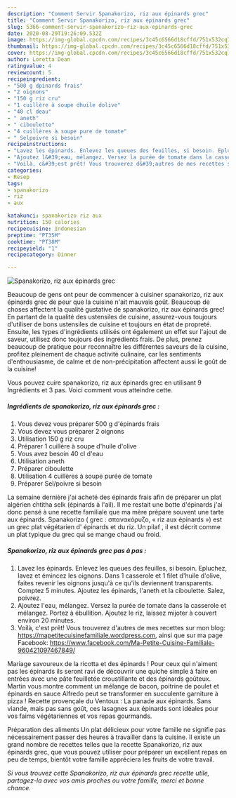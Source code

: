```yaml
---
description: "Comment Servir Spanakorizo, riz aux épinards grec"
title: "Comment Servir Spanakorizo, riz aux épinards grec"
slug: 5366-comment-servir-spanakorizo-riz-aux-epinards-grec
date: 2020-08-29T19:26:09.532Z
image: https://img-global.cpcdn.com/recipes/3c45c6566d18cffd/751x532cq70/spanakorizo-riz-aux-epinards-grec-photo-principale-de-la-recette.jpg
thumbnail: https://img-global.cpcdn.com/recipes/3c45c6566d18cffd/751x532cq70/spanakorizo-riz-aux-epinards-grec-photo-principale-de-la-recette.jpg
cover: https://img-global.cpcdn.com/recipes/3c45c6566d18cffd/751x532cq70/spanakorizo-riz-aux-epinards-grec-photo-principale-de-la-recette.jpg
author: Loretta Dean
ratingvalue: 4
reviewcount: 5
recipeingredient:
- "500 g dpinards frais"
- "2 oignons"
- "150 g riz cru"
- "1 cuillère à soupe dhuile dolive"
- "40 cl deau"
- " aneth"
- " ciboulette"
- "4 cuillères à soupe pure de tomate"
- " Selpoivre si besoin"
recipeinstructions:
- "Lavez les épinards. Enlevez les queues des feuilles, si besoin. Epluchez, lavez et émincez les oignons. Dans 1 casserole et 1 filet d&#39;huile d&#39;olive, faites revenir les oignons jusqu&#39;à ce qu&#39;ils deviennent transparents. Comptez 5 minutes. Ajoutez les épinards, l&#39;aneth et la ciboulette. Salez, poivrez."
- "Ajoutez l&#39;eau, mélangez. Versez la purée de tomate dans la casserole et mélangez. Portez à ébullition. Ajoutez le riz, laissez mijoter à couvert environ 20 minutes."
- "Voilà, c&#39;est prêt! Vous trouverez d&#39;autres de mes recettes sur mon blog: https://mapetitecuisinefamiliale.wordpress.com, ainsi que sur ma page Facebook: https://www.facebook.com/Ma-Petite-Cuisine-Familiale-960421097467849/"
categories:
- Resep
tags:
- spanakorizo
- riz
- aux

katakunci: spanakorizo riz aux 
nutrition: 150 calories
recipecuisine: Indonesian
preptime: "PT35M"
cooktime: "PT38M"
recipeyield: "1"
recipecategory: Dinner

---
```



![Spanakorizo, riz aux épinards grec](https://img-global.cpcdn.com/recipes/3c45c6566d18cffd/751x532cq70/spanakorizo-riz-aux-epinards-grec-photo-principale-de-la-recette.jpg)

Beaucoup de gens ont peur de commencer à cuisiner spanakorizo, riz aux épinards grec de peur que la cuisine n'ait mauvais goût. Beaucoup de choses affectent la qualité gustative de spanakorizo, riz aux épinards grec! En partant de la qualité des ustensiles de cuisine, assurez-vous toujours d'utiliser de bons ustensiles de cuisine et toujours en état de propreté. Ensuite, les types d'ingrédients utilisés ont également un effet sur l'ajout de saveur, utilisez donc toujours des ingrédients frais. De plus, prenez beaucoup de pratique pour reconnaître les différentes saveurs de la cuisine, profitez pleinement de chaque activité culinaire, car les sentiments d'enthousiasme, de calme et de non-précipitation affectent aussi le goût de la cuisine!

<!--inarticleads1-->

Vous pouvez cuire spanakorizo, riz aux épinards grec en utilisant 9 Ingrédients et 3 pas. Voici comment vous atteindre cette.

##### Ingrédients de spanakorizo, riz aux épinards grec :

1. Vous devez vous préparer 500 g d&#39;épinards frais
1. Vous devez vous préparer 2 oignons
1. Utilisation 150 g riz cru
1. Préparer 1 cuillère à soupe d&#39;huile d&#39;olive
1. Vous avez besoin 40 cl d&#39;eau
1. Utilisation  aneth
1. Préparer  ciboulette
1. Utilisation 4 cuillères à soupe purée de tomate
1. Préparer  Sel/poivre si besoin


La semaine dernière j&#39;ai acheté des épinards frais afin de préparer un plat algérien chtitha selk (épinards à l&#39;ail). Il me restait une botte d&#39;épinards j&#39;ai donc pensé à une recette familiale que ma mère prépare souvent une tarte aux épinards. Spanakorizo ( grec : σπανακόρυζο, « riz aux épinards ») est un grec plat végétarien d&#39; épinards et du riz. Un pilaf , il est décrit comme un plat typique du grec qui se mange chaud ou froid. 

<!--inarticleads2-->

##### Spanakorizo, riz aux épinards grec pas à pas :

1. Lavez les épinards. Enlevez les queues des feuilles, si besoin. Epluchez, lavez et émincez les oignons. Dans 1 casserole et 1 filet d&#39;huile d&#39;olive, faites revenir les oignons jusqu&#39;à ce qu&#39;ils deviennent transparents. Comptez 5 minutes. Ajoutez les épinards, l&#39;aneth et la ciboulette. Salez, poivrez.
1. Ajoutez l&#39;eau, mélangez. Versez la purée de tomate dans la casserole et mélangez. Portez à ébullition. Ajoutez le riz, laissez mijoter à couvert environ 20 minutes.
1. Voilà, c&#39;est prêt! Vous trouverez d&#39;autres de mes recettes sur mon blog: https://mapetitecuisinefamiliale.wordpress.com, ainsi que sur ma page Facebook: https://www.facebook.com/Ma-Petite-Cuisine-Familiale-960421097467849/


Mariage savoureux de la ricotta et des épinards ! Pour ceux qui n&#39;aiment pas les épinards ils seront ravi de découvrir une quiche simple à faire en entrées avec une pâte feuilletée croustillante et des épinards goûteux. Martin vous montre comment un mélange de bacon, poitrine de poulet et épinards en sauce Alfredo peut se transformer en succulente garniture à pizza ! Recette provençale du Ventoux : La panade aux épinards. Sans viande, mais pas sans goût, ces lasagnes aux épinards sont idéales pour vos faims végétariennes et vos repas gourmands. 

<!--inarticleads1-->

<p>
Préparation des aliments Un plat délicieux pour votre famille ne signifie pas nécessairement passer des heures à travailler dans la cuisine. Il existe un grand nombre de recettes telles que la recette Spanakorizo, riz aux épinards grec, que vous pouvez utiliser pour préparer un excellent repas en peu de temps, bientôt votre famille appréciera les fruits de votre travail.
</p>

<p>
<i>Si vous trouvez cette Spanakorizo, riz aux épinards grec recette utile, partagez-la avec vos amis proches ou votre famille, merci et bonne chance.</i>
</p>
